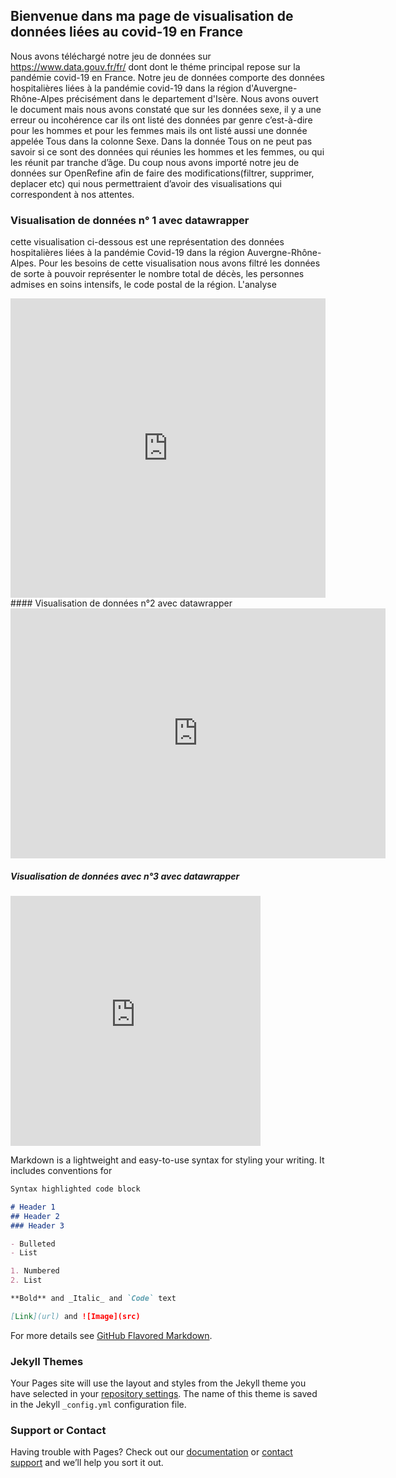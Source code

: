 ## Bienvenue dans ma page de visualisation de données liées au covid-19 en France
Nous avons téléchargé notre jeu de données sur https://www.data.gouv.fr/fr/ dont  dont le théme principal repose sur la pandémie covid-19 en France. Notre jeu de données comporte des données hospitalières liées à la pandémie covid-19 dans la région d'Auvergne-Rhône-Alpes précisément dans le departement d'Isère. Nous avons ouvert le document mais nous avons constaté que sur les données sexe, il y a une erreur ou incohérence car ils ont listé des données par genre c’est-à-dire pour les hommes et pour les femmes mais ils ont listé aussi une donnée appelée Tous dans la colonne Sexe. Dans la donnée Tous on ne peut pas savoir si ce sont des données qui réunies les hommes et les femmes, ou qui les réunit par tranche d’âge. Du coup nous avons importé notre jeu de données sur OpenRefine afin de faire des modifications(filtrer, supprimer, deplacer etc)  qui nous permettraient d’avoir des visualisations qui correspondent à nos attentes. 
### Visualisation de données n° 1 avec datawrapper
cette visualisation ci-dessous est une représentation des données hospitalières liées à la pandémie Covid-19 dans la région Auvergne-Rhône-Alpes. Pour les besoins de cette visualisation nous avons filtré les données de sorte à pouvoir représenter le nombre total de décès, les  personnes admises en soins intensifs, le code postal de la région. L'analyse 
<iframe title="[ Diagramme à plusieurs tartes ]" aria-label="chart" id="datawrapper-chart-Mhp7j" src="https://datawrapper.dwcdn.net/Mhp7j/1/" scrolling="no" frameborder="0" style="width: 0; min-width: 100% !important; border: none;" height="479"></iframe><script type="text/javascript">!function(){"use strict";window.addEventListener("message",(function(a){if(void 0!==a.data["datawrapper-height"])for(var e in a.data["datawrapper-height"]){var t=document.getElementById("datawrapper-chart-"+e)||document.querySelector("iframe[src*='"+e+"']");t&&(t.style.height=a.data["datawrapper-height"][e]+"px")}}))}();
</script>
#### Visualisation de données n°2 avec datawrapper
<iframe title="[ courbes sur les données hommes ]" aria-label="Interactive line chart" id="datawrapper-chart-LoKZM" src="https://datawrapper.dwcdn.net/LoKZM/1/" scrolling="no" frameborder="0" style="border: none;" width="600" height="400"></iframe>

##### Visualisation de données avec n°3 avec datawrapper
<iframe title="[Graphique de zone ]" aria-label="Interactive area chart" id="datawrapper-chart-8nO18" src="https://datawrapper.dwcdn.net/8nO18/1/" scrolling="no" frameborder="0" style="border: none;" width="400" height="400"></iframe>



Markdown is a lightweight and easy-to-use syntax for styling your writing. It includes conventions for

```markdown
Syntax highlighted code block

# Header 1
## Header 2
### Header 3

- Bulleted
- List

1. Numbered
2. List

**Bold** and _Italic_ and `Code` text

[Link](url) and ![Image](src)
```

For more details see [GitHub Flavored Markdown](https://guides.github.com/features/mastering-markdown/).

### Jekyll Themes

Your Pages site will use the layout and styles from the Jekyll theme you have selected in your [repository settings](https://github.com/Zale-14/essai/settings). The name of this theme is saved in the Jekyll `_config.yml` configuration file.

### Support or Contact

Having trouble with Pages? Check out our [documentation](https://docs.github.com/categories/github-pages-basics/) or [contact support](https://support.github.com/contact) and we’ll help you sort it out.
